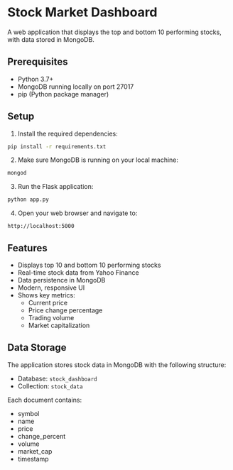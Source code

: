 # Stock Market Dashboard

A web application that displays the top and bottom 10 performing stocks, with data stored in MongoDB.

## Prerequisites

- Python 3.7+
- MongoDB running locally on port 27017
- pip (Python package manager)

## Setup

1. Install the required dependencies:
```bash
pip install -r requirements.txt
```

2. Make sure MongoDB is running on your local machine:
```bash
mongod
```

3. Run the Flask application:
```bash
python app.py
```

4. Open your web browser and navigate to:
```
http://localhost:5000
```

## Features

- Displays top 10 and bottom 10 performing stocks
- Real-time stock data from Yahoo Finance
- Data persistence in MongoDB
- Modern, responsive UI
- Shows key metrics:
  - Current price
  - Price change percentage
  - Trading volume
  - Market capitalization

## Data Storage

The application stores stock data in MongoDB with the following structure:
- Database: `stock_dashboard`
- Collection: `stock_data`

Each document contains:
- symbol
- name
- price
- change_percent
- volume
- market_cap
- timestamp